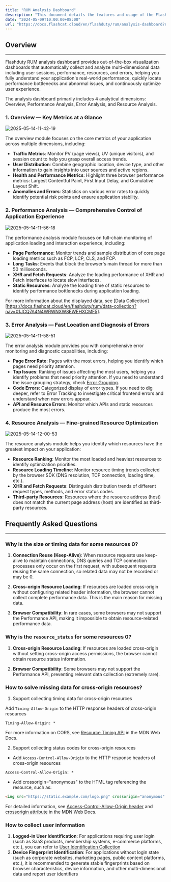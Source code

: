 ```yaml
---
title: "RUM Analysis Dashboard"
description: "This document details the features and usage of the Flashduty RUM analysis dashboard."
date: "2024-05-09T10:00:00+08:00"
url: "https://docs.flashcat.cloud/en/flashduty/rum/analysis-dashboard?nav=01JCQ7A4N4WRWNXW8EWEHXCMF5"
---
```


## Overview

---

Flashduty RUM analysis dashboard provides out-of-the-box visualization dashboards that automatically collect and analyze multi-dimensional data including user sessions, performance, resources, and errors, helping you fully understand your application's real-world performance, quickly locate performance bottlenecks and abnormal issues, and continuously optimize user experience.

The analysis dashboard primarily includes 4 analytical dimensions: Overview, Performance Analysis, Error Analysis, and Resource Analysis.

### 1. Overview — Key Metrics at a Glance

![2025-05-14-11-42-19](https://docs-cdn.flashcat.cloud/images/png/644c1920abde554209568685cda0ea78.png)

The overview module focuses on the core metrics of your application across multiple dimensions, including:

- **Traffic Metrics**: Monitor PV (page views), UV (unique visitors), and session count to help you grasp overall access trends.
- **User Distribution**: Combine geographic location, device type, and other information to gain insights into user sources and active regions.
- **Health and Performance Metrics**: Highlight three browser performance metrics: Largest Contentful Paint, First Input Delay, and Cumulative Layout Shift.
- **Anomalies and Errors**: Statistics on various error rates to quickly identify potential risk points and ensure application stability.

### 2. Performance Analysis — Comprehensive Control of Application Experience

![2025-05-14-11-56-18](https://docs-cdn.flashcat.cloud/images/png/4a996a5bf76addc6776ffb3865832a35.png)

The performance analysis module focuses on full-chain monitoring of application loading and interaction experience, including:

- **Page Performance**: Monitor trends and sample distribution of core page loading metrics such as FCP, LCP, CLS, and FCP.
- **Long Tasks**: Events that block the browser's main thread for more than 50 milliseconds.
- **XHR and Fetch Requests**: Analyze the loading performance of XHR and Fetch interfaces to locate slow interfaces.
- **Static Resources**: Analyze the loading time of static resources to identify performance bottlenecks during application loading.

For more information about the displayed data, see [Data Collection][https://docs.flashcat.cloud/en/flashduty/rum/data-collection?nav=01JCQ7A4N4WRWNXW8EWEHXCMF5].

### 3. Error Analysis — Fast Location and Diagnosis of Errors

![2025-05-14-11-58-51](https://docs-cdn.flashcat.cloud/images/png/0f684c005cecff6e87d84aceb4ceb1ef.png)

The error analysis module provides you with comprehensive error monitoring and diagnostic capabilities, including:

- **Page Error Rate**: Pages with the most errors, helping you identify which pages need priority attention.
- **Top Issues**: Ranking of issues affecting the most users, helping you identify problems that need priority attention. If you need to understand the issue grouping strategy, check [Error Grouping](/flashduty/en/2.%20RUM/4.%20Error%20Tracking/5.%20Error%20Grouping.md).
- **Code Errors**: Categorized display of error types. If you need to dig deeper, refer to Error Tracking to investigate critical frontend errors and understand when new errors appear.
- **API and Resource Errors**: Monitor which APIs and static resources produce the most errors.

### 4. Resource Analysis — Fine-grained Resource Optimization

![2025-05-14-12-00-53](https://docs-cdn.flashcat.cloud/images/png/5b0bfbf8b4aec4418e26d0e158b8d80c.png)

The resource analysis module helps you identify which resources have the greatest impact on your application:

- **Resource Ranking**: Monitor the most loaded and heaviest resources to identify optimization priorities.
- **Resource Loading Timeline**: Monitor resource timing trends collected by the browser SDK (DNS resolution, TCP connection, loading time, etc.).
- **XHR and Fetch Requests**: Distinguish distribution trends of different request types, methods, and error status codes.
- **Third-party Resources**: Resources where the resource address (host) does not match the current page address (host) are identified as third-party resources.

## Frequently Asked Questions

---

### Why is the size or timing data for some resources 0?

1. **Connection Reuse (Keep-Alive)**: When resource requests use keep-alive to maintain connections, DNS queries and TCP connection processes only occur on the first request, with subsequent requests reusing the same connection, so related data may not be recorded or may be 0.

2. **Cross-origin Resource Loading**: If resources are loaded cross-origin without configuring related header information, the browser cannot collect complete performance data. This is the main reason for missing data.

3. **Browser Compatibility**: In rare cases, some browsers may not support the Performance API, making it impossible to obtain resource-related performance data.

### Why is the `resource_status` for some resources 0?

1. **Cross-origin Resource Loading**: If resources are loaded cross-origin without setting cross-origin access permissions, the browser cannot obtain resource status information.

2. **Browser Compatibility**: Some browsers may not support the Performance API, preventing relevant data collection (extremely rare).

### How to solve missing data for cross-origin resources?

1. Support collecting timing data for cross-origin resources

Add `Timing-Allow-Origin` to the HTTP response headers of cross-origin resources

```
Timing-Allow-Origin: *
```

For more information on CORS, see [Resource Timing API](https://developer.mozilla.org/en-US/docs/Web/API/Performance_API/Resource_timing#cross-origin_timing_information) in the MDN Web Docs.

2. Support collecting status codes for cross-origin resources

- Add `Access-Control-Allow-Origin` to the HTTP response headers of cross-origin resources

```
Access-Control-Allow-Origin: *
```

- Add crossorigin="anonymous" to the HTML tag referencing the resource, such as:

```html
<img src="https://static.example.com/logo.png" crossorigin="anonymous" />
```

For detailed information, see [Access-Control-Allow-Origin header](https://developer.mozilla.org/en-US/docs/Web/HTTP/Headers/Access-Control-Allow-Origin) and [crossorigin attribute](https://developer.mozilla.org/en-US/docs/Web/HTML/Attributes/crossorigin) in the MDN Web Docs.

### How to collect user information

1. **Logged-in User Identification**: For applications requiring user login (such as SaaS products, membership systems, e-commerce platforms, etc.), you can refer to [User Identification Collection](https://docs.flashcat.cloud/en/flashduty/rum/advanced-configuration?nav=01JCQ7A4N4WRWNXW8EWEHXCMF5#user-sessions)
2. **Device Fingerprint Identification**: For applications without login state (such as corporate websites, marketing pages, public content platforms, etc.), it is recommended to generate stable fingerprints based on browser characteristics, device information, and other multi-dimensional data and report user identifiers
